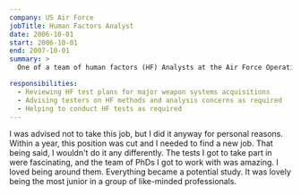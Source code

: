 ```yaml
---
company: US Air Force
jobTitle: Human Factors Analyst
date: 2006-10-01
start: 2006-10-01
end: 2007-10-01
summary: >
  One of a team of human factors (HF) Analysts at the Air Force Operational Test and Evaluation Center (AFOTEC). We were responsible for reviewing the HF aspects of every final operational test plan conducted on major weapons systems the Air Force acquired.

responsibilities:
  - Reviewing HF test plans for major weapon systems acquisitions
  - Advising testers on HF methods and analysis concerns as required
  - Helping to conduct HF tests as required
---
```


I was advised not to take this job, but I did it anyway for personal reasons. Within a year, this position was cut and I needed to find a new job.
That being said, I wouldn't do it any differently. The tests I got to take part in were fascinating, and the team of PhDs I got to work with was amazing. I loved being around them. Everything became a potential study. It was lovely being the most junior in a group of like-minded professionals.
